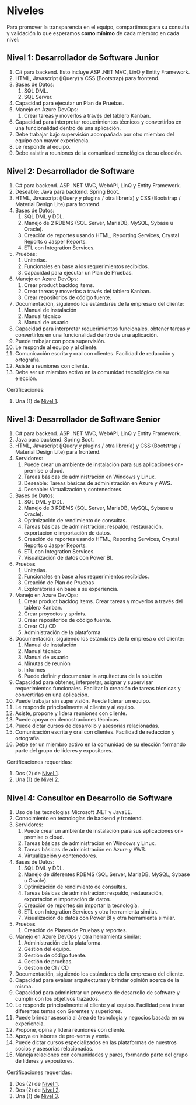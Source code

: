 # Niveles

Para promover la transparencia en el equipo, compartimos para su consulta y validación lo que esperamos **como mínimo** de cada miembro en cada nivel:

## Nivel 1: Desarrollador de Software Junior
1. C# para backend. Esto incluye ASP .NET MVC, LinQ y Entity Framework.
1. HTML, Javascript (jQuery) y CSS (Bootstrap) para frontend.
1. Bases de Datos:
    1. SQL DML.
    1. SQL Server.
1. Capacidad para ejecutar un Plan de Pruebas.
1. Manejo en Azure DevOps:
    1. Crear tareas y moverlos a través del tablero Kanban.
1. Capacidad para interpretar requerimientos técnicos y convertirlos en una funcionalidad dentro de una aplicación.
1. Debe trabajar bajo supervisión acompañada por otro miembro del equipo con mayor experiencia.
1. Le responde al equipo.
1. Debe asistir a reuniones de la comunidad tecnológica de su elección.

## Nivel 2: Desarrollador de Software
1. C# para backend. ASP .NET MVC, WebAPI, LinQ y Entity Framework.
1. Deseable: Java para backend. Spring Boot.
1. HTML, Javascript (jQuery y plugins / otra librería) y CSS (Bootstrap / Material Design Lite) para frontend.
1. Bases de Datos:
    1. SQL DML y DDL.
    1. Manejo de 2 RDBMS (SQL Server, MariaDB, MySQL, Sybase u Oracle).
    1. Creación de reportes usando HTML, Reporting Services, Crystal Reports o Jasper Reports.
    1. ETL con Integration Services.
1. Pruebas:
    1. Unitarias.
    1. Funcionales en base a los requerimientos recibidos.
    1. Capacidad para ejecutar un Plan de Pruebas.
1. Manejo en Azure DevOps:
    1. Crear product backlog items.
    1. Crear tareas y moverlos a través del tablero Kanban.
    1. Crear repositorios de código fuente.
1. Documentación, siguiendo los estándares de la empresa o del cliente:
    1. Manual de instalación
    1. Manual técnico
    1. Manual de usuario
1. Capacidad para interpretar requerimientos funcionales, obtener tareas y convertirlos en una funcionalidad dentro de una aplicación.
1. Puede trabajar con poca supervisión.
1. Le responde al equipo y al cliente.
1. Comunicación escrita y oral con clientes. Facilidad de redacción y ortografía.
1. Asiste a reuniones con cliente.
1. Debe ser un miembro activo en la comunidad tecnológica de su elección.

Certificaciones:
1. Una (1) de [Nivel 1](certificaciones-utiles.md#nivel-1).

## Nivel 3: Desarrollador de Software Senior
1. C# para backend. ASP .NET MVC, WebAPI, LinQ y Entity Framework.
1. Java para backend. Spring Boot.
1. HTML, Javascript (jQuery y plugins / otra librería) y CSS (Bootstrap / Material Design Lite) para frontend.
1. Servidores:
    1. Puede crear un ambiente de instalación para sus aplicaciones on-premise o cloud.
    1. Tareas básicas de administración en Windows y Linux.
    1. Deseable: Tareas básicas de administración en Azure y AWS.
    1. Deseable: Virtualización y contenedores.
1. Bases de Datos:
    1. SQL DML y DDL.
    1. Manejo de 3 RDBMS (SQL Server, MariaDB, MySQL, Sybase u Oracle).
    1. Optimización de rendimiento de consultas.
    1. Tareas básicas de administración: respaldo, restauración, exportacion e importación de datos.
    1. Creación de reportes usando HTML, Reporting Services, Crystal Reports o Jasper Reports.
    1. ETL con Integration Services.
    1. Visualización de datos con Power BI.
1. Pruebas
    1. Unitarias.
    1. Funcionales en base a los requerimientos recibidos.
    1. Creación de Plan de Pruebas
    1. Exploratorias en base a su experiencia.
1. Manejo en Azure DevOps:
    1. Crear product backlog items. Crear tareas y moverlos a través del tablero Kanban.
    1. Crear proyectos y sprints.
    1. Crear repositorios de código fuente.
    1. Crear CI / CD
    1. Administración de la plataforma.
1. Documentación, siguiendo los estándares de la empresa o del cliente:
    1. Manual de instalación
    1. Manual técnico
    1. Manual de usuario
    1. Minutas de reunión
    1. Informes
    1. Puede definir y documentar la arquitectura de la solución
1. Capacidad para obtener, interpretar, asignar y supervisar requerimientos funcionales. Facilitar la creación de tareas técnicas y convertirlas en una aplicación.
1. Puede trabajar sin supervisión. Puede liderar un equipo.
1. Le responde principalmente al cliente y al equipo.
1. Asiste, propone y lidera reuniones con cliente.
1. Puede apoyar en demostraciones técnicas.
1. Puede dictar cursos de desarrollo y asesorías relacionadas.
1. Comunicación escrita y oral con clientes. Facilidad de redacción y ortografía.
1. Debe ser un miembro activo en la comunidad de su elección formando parte del grupo de líderes y expositores.

Certificaciones requeridas:
1. Dos (2) de [Nivel 1](certificaciones-utiles.md#nivel-1).
1. Una (1) de [Nivel 2](certificaciones-utiles.md#nivel-2).

## Nivel 4: Consultor en Desarrollo de Software
1. Uso de las tecnologías Microsoft .NET y JavaEE.
1. Conocimiento en tecnologías de backend y frontend.
1. Servidores:
    1. Puede crear un ambiente de instalación para sus aplicaciones on-premise o cloud.
    1. Tareas básicas de administración en Windows y Linux.
    1. Tareas básicas de administración en Azure y AWS.
    1. Virtualización y contenedores.
1. Bases de Datos:
    1. SQL DML y DDL.
    1. Manejo de diferentes RDBMS (SQL Server, MariaDB, MySQL, Sybase u Oracle).
    1. Optimización de rendimiento de consultas.
    1. Tareas básicas de administración: respaldo, restauración, exportacion e importación de datos.
    1. Creación de reportes sin importar la tecnología.
    1. ETL con Integration Services y otra herramienta similar.
    1. Visualización de datos con Power BI y otra herramienta similar.
1. Pruebas
    1. Creación de Planes de Pruebas y reportes.
1. Manejo en Azure DevOps y otra herramienta similar:
    1. Administración de la plataforma.
    1. Gestión del equipo.
    1. Gestión de código fuente.
    1. Gestión de pruebas.
    1. Gestión de CI / CD
1. Documentación, siguiendo los estándares de la empresa o del cliente.
1. Capacidad para evaluar arquitecturas y brindar opinión acerca de la misma.
1. Capacidad para administrar un proyecto de desarrollo de software y cumplir con los objetivos trazados.
1. Le responde principalmente al cliente y al equipo. Facilidad para tratar diferentes temas con Gerentes y superiores.
1. Puede brindar asesoría al área de tecnología y negocios basada en su experiencia.
1. Propone, opina y lidera reuniones con cliente.
1. Apoya en labores de pre-venta y venta.
1. Puede dictar cursos especializados en las plataformas de nuestros socios y asesorías relacionadas.
1. Maneja relaciones con comunidades y pares, formando parte del grupo de líderes y expositores.

Certificaciones requeridas:
1. Dos (2) de [Nivel 1](certificaciones-utiles.md#nivel-1).
1. Dos (2) de [Nivel 2](certificaciones-utiles.md#nivel-2).
1. Una (1) de [Nivel 3](certificaciones-utiles.md#nivel-3).
